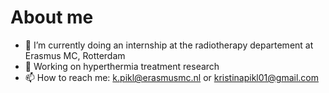 # About me

- 🔭 I’m currently doing an internship at the radiotherapy departement at Erasmus MC, Rotterdam
- 🌱 Working on hyperthermia treatment research
- 📫 How to reach me: k.pikl@erasmusmc.nl or kristinapikl01@gmail.com
